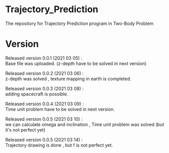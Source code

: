 # Trajectory_Prediction
The repository for Trajectory Prediction program in Two-Body Problem 

# Version
Released version 0.0.1 (2021 03 05) :   
Base file was uploaded. (z-depth have to be solved in next version)   
   
Released version 0.0.2 (2021 03 06) :  
z-depth was solved , texture mapping in earth is completed.   
   
Released version 0.0.3 (2021 03 08) :  
adding spacecraft is possible.   
   
Released version 0.0.4 (2021 03 09) :  
Time unit problem have to be solved in next version.   
   
Released version 0.0.5 (2021 03 10) :   
we can calculate omega and inclination , Time unit problem was solved (but it's not perfect yet)   
   
Released version 0.0.5 (2021 03 14) :   
Trajectory drawing is done , but f is not perfect yet.   
